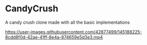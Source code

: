 # CandyCrush

A candy crush clone made with all the basic implementations 

https://user-images.githubusercontent.com/42877499/145188225-8cdd8f0d-42ae-41ff-8e4a-874659e5d3e3.mp4
